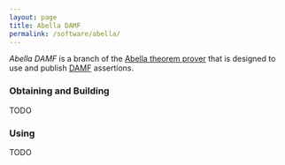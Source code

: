 ```yaml
---
layout: page
title: Abella DAMF
permalink: /software/abella/
---
```


_Abella DAMF_ is a branch of the [Abella theorem
prover](https://abella-prover.org) that is designed to use and publish [DAMF](/)
assertions.

### Obtaining and Building

TODO

### Using

TODO
